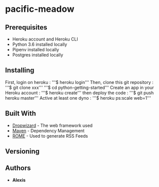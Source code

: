 # pacific-meadow

## Prerequisites

* Heroku account and Heroku CLI
* Python 3.6 installed locally
* Pipenv installed locally
* Postgres installed locally

## Installing

First, login on heroku : '''$ heroku login'''
Then, clone this git repository : '''$ git clone xxx'''
'''$ cd python-getting-started'''
Create an app in your Heroku account : '''$ heroku create'''
then deploy the code : '''$ git push heroku master'''
Active at least one dyno : '''$ heroku ps:scale web=1'''

## Built With

* [Dropwizard](http://www.dropwizard.io/1.0.2/docs/) - The web framework used
* [Maven](https://maven.apache.org/) - Dependency Management
* [ROME](https://rometools.github.io/rome/) - Used to generate RSS Feeds

## Versioning


## Authors

* **Alexis**
